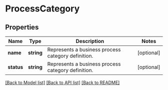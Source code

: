# ProcessCategory

## Properties
Name | Type | Description | Notes
------------ | ------------- | ------------- | -------------
**name** | **string** | Represents a business process category definition. | [optional] 
**status** | **string** | Represents a business process category definition. | [optional] 

[[Back to Model list]](../README.md#documentation-for-models) [[Back to API list]](../README.md#documentation-for-api-endpoints) [[Back to README]](../README.md)


